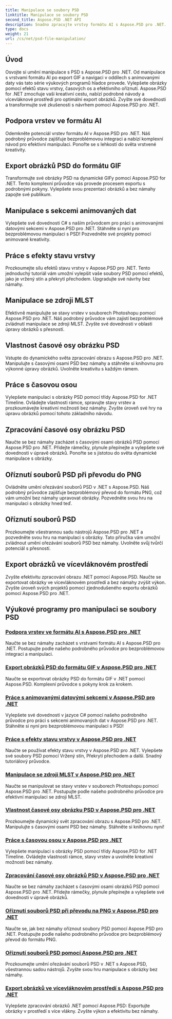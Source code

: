 ```yaml
---
title: Manipulace se soubory PSD
linktitle: Manipulace se soubory PSD
second_title: Aspose.PSD .NET API
description: Snadno zpracujte vrstvy formátu AI s Aspose.PSD pro .NET. Naučte se exportovat obrázky PSD do GIF, pracovat s animovanými datovými sekcemi a manipulovat se stavy vrstev.
type: docs
weight: 21
url: /cs/net/psd-file-manipulation/
---
```

## Úvod

Osvojte si umění manipulace s PSD s Aspose.PSD pro .NET. Od manipulace s vrstvami formátu AI po export GIF a navigaci v oddílech s animovanými daty vás tato série výukových programů hladce provede. Vylepšete obrázky pomocí efektů stavu vrstvy, časových os a efektivního oříznutí. Aspose.PSD for .NET zmocňuje vaši kreativní cestu, nabízí podrobné návody a vícevláknové prostředí pro optimální export obrázků. Zvyšte své dovednosti a transformujte své zkušenosti s návrhem pomocí Aspose.PSD pro .NET.

## Podpora vrstev ve formátu AI

Odemkněte potenciál vrstev formátu AI v Aspose.PSD pro .NET. Náš podrobný průvodce zajišťuje bezproblémovou integraci a nabízí komplexní návod pro efektivní manipulaci. Ponořte se s lehkostí do světa vrstvené kreativity.

## Export obrázků PSD do formátu GIF

Transformujte své obrázky PSD na dynamické GIFy pomocí Aspose.PSD for .NET. Tento komplexní průvodce vás provede procesem exportu s podrobnými pokyny. Vylepšete svou prezentaci obrázků a bez námahy zapojte své publikum.

## Manipulace s sekcemi animovaných dat

Vylepšete své dovednosti C# s naším průvodcem pro práci s animovanými datovými sekcemi v Aspose.PSD pro .NET. Stáhněte si nyní pro bezproblémovou manipulaci s PSD! Pozvedněte své projekty pomocí animované kreativity.

## Práce s efekty stavu vrstvy

Prozkoumejte sílu efektů stavu vrstvy v Aspose.PSD pro .NET. Tento jednoduchý tutoriál vám umožní vylepšit vaše soubory PSD pomocí efektů, jako je vržený stín a překrytí přechodem. Upgradujte své návrhy bez námahy.

## Manipulace se zdroji MLST

Efektivně manipulujte se stavy vrstev v souborech Photoshopu pomocí Aspose.PSD pro .NET. Náš podrobný průvodce vám zajistí bezproblémové zvládnutí manipulace se zdroji MLST. Zvyšte své dovednosti v oblasti úpravy obrázků s přesností.

## Vlastnost časové osy obrázku PSD

Vstupte do dynamického světa zpracování obrazu s Aspose.PSD pro .NET. Manipulujte s časovými osami PSD bez námahy a stáhněte si knihovnu pro výkonné úpravy obrázků. Uvolněte kreativitu s každým rámem.

## Práce s časovou osou

Vylepšete manipulaci s obrázky PSD pomocí třídy Aspose.PSD for .NET Timeline. Ovládejte vlastnosti rámce, spravujte stavy vrstev a prozkoumávejte kreativní možnosti bez námahy. Zvyšte úroveň své hry na úpravu obrázků pomocí tohoto základního návodu.

## Zpracování časové osy obrázku PSD

Naučte se bez námahy zacházet s časovými osami obrázků PSD pomocí Aspose.PSD pro .NET. Přidejte rámečky, plynule přepínejte a vylepšete své dovednosti v úpravě obrázků. Ponořte se s jistotou do světa dynamické manipulace s obrázky.

## Oříznutí souborů PSD při převodu do PNG

Ovládněte umění ořezávání souborů PSD v .NET s Aspose.PSD. Náš podrobný průvodce zajišťuje bezproblémový převod do formátu PNG, což vám umožní bez námahy upravovat obrázky. Pozvedněte svou hru na manipulaci s obrázky hned teď.

## Oříznutí souborů PSD

Prozkoumejte všestrannou sadu nástrojů Aspose.PSD pro .NET a pozvedněte svou hru na manipulaci s obrázky. Tato příručka vám umožní zvládnout umění ořezávání souborů PSD bez námahy. Uvolněte svůj tvůrčí potenciál s přesností.

## Export obrázků ve vícevláknovém prostředí

Zvyšte efektivitu zpracování obrazu .NET pomocí Aspose.PSD. Naučte se exportovat obrázky ve vícevláknovém prostředí a bez námahy zvýšit výkon. Zvyšte úroveň svých projektů pomocí zjednodušeného exportu obrázků pomocí Aspose.PSD pro .NET.
## Výukové programy pro manipulaci se soubory PSD
### [Podpora vrstev ve formátu AI s Aspose.PSD pro .NET](./support-layers-ai-format/)
Naučte se bez námahy zacházet s vrstvami formátu AI s Aspose.PSD pro .NET. Postupujte podle našeho podrobného průvodce pro bezproblémovou integraci a manipulaci.
### [Export obrázků PSD do formátu GIF v Aspose.PSD pro .NET](./export-psd-to-gif/)
Naučte se exportovat obrázky PSD do formátu GIF v .NET pomocí Aspose.PSD. Komplexní průvodce s pokyny krok za krokem.
### [Práce s animovanými datovými sekcemi v Aspose.PSD pro .NET](./animated-data-sections/)
Vylepšete své dovednosti v jazyce C# pomocí našeho podrobného průvodce pro práci s sekcemi animovaných dat v Aspose.PSD pro .NET. Stáhněte si nyní pro bezproblémovou manipulaci s PSD!
### [Práce s efekty stavu vrstvy v Aspose.PSD pro .NET](./layer-state-effects/)
Naučte se používat efekty stavu vrstvy v Aspose.PSD pro .NET. Vylepšete své soubory PSD pomocí Vržený stín, Překrytí přechodem a další. Snadný tutoriálový průvodce.
### [Manipulace se zdroji MLST v Aspose.PSD pro .NET](./mlst-resources/)
Naučte se manipulovat se stavy vrstev v souborech Photoshopu pomocí Aspose.PSD pro .NET. Postupujte podle našeho podrobného průvodce pro efektivní manipulaci se zdroji MLST.
### [Vlastnost časové osy obrázku PSD v Aspose.PSD pro .NET](./psd-image-timeline-property/)
Prozkoumejte dynamický svět zpracování obrazu s Aspose.PSD pro .NET. Manipulujte s časovými osami PSD bez námahy. Stáhněte si knihovnu nyní!
### [Práce s časovou osou v Aspose.PSD pro .NET](./timeline/)
Vylepšete manipulaci s obrázky PSD pomocí třídy Aspose.PSD for .NET Timeline. Ovládejte vlastnosti rámce, stavy vrstev a uvolněte kreativní možnosti bez námahy.
### [Zpracování časové osy obrázků PSD v Aspose.PSD pro .NET](./psd-image-timeline/)
Naučte se bez námahy zacházet s časovými osami obrázků PSD pomocí Aspose.PSD pro .NET. Přidejte rámečky, plynule přepínejte a vylepšete své dovednosti v úpravě obrázků.
### [Oříznutí souborů PSD při převodu na PNG v Aspose.PSD pro .NET](./crop-psd-conversion-png/)
Naučte se, jak bez námahy oříznout soubory PSD pomocí Aspose.PSD pro .NET. Postupujte podle našeho podrobného průvodce pro bezproblémový převod do formátu PNG.
### [Oříznutí souborů PSD pomocí Aspose.PSD pro .NET](./crop-psd-file/)
Prozkoumejte umění ořezávání souborů PSD v .NET s Aspose.PSD, všestrannou sadou nástrojů. Zvyšte svou hru manipulace s obrázky bez námahy.
### [Export obrázků ve vícevláknovém prostředí s Aspose.PSD pro .NET](./export-images-multi-thread/)
Vylepšete zpracování obrázků .NET pomocí Aspose.PSD: Exportujte obrázky v prostředí s více vlákny. Zvyšte výkon a efektivitu bez námahy.